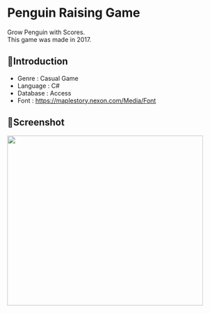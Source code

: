 # Penguin Raising Game
Grow Penguin with Scores.<br>
This game was made in 2017.<br>

:gem:Introduction
-----------
* Genre : Casual Game<br>
* Language : C#<br>
* Database : Access<br>
* Font : https://maplestory.nexon.com/Media/Font

:gem:Screenshot
-----------
<img width="450" height="390" src="https://user-images.githubusercontent.com/30407907/92398159-02d82f00-f163-11ea-85f8-f1420c099903.PNG">

